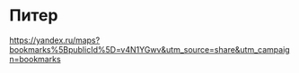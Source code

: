 # Питер

https://yandex.ru/maps?bookmarks%5BpublicId%5D=v4N1YGwv&utm_source=share&utm_campaign=bookmarks